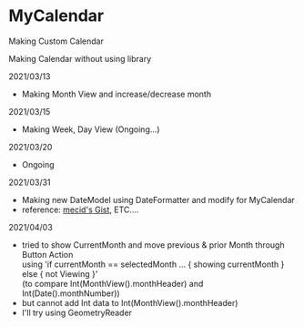 # MyCalendar
Making Custom Calendar

Making Calendar without using library

2021/03/13
- Making Month View and increase/decrease month 

2021/03/15
- Making Week, Day View (Ongoing...)

2021/03/20
- Ongoing

2021/03/31
- Making new DateModel using DateFormatter and modify for MyCalendar
- reference: [mecid's Gist](https://gist.github.com/mecid/f8859ea4bdbd02cf5d440d58e936faec), ETC....

2021/04/03
- tried to show CurrentMonth and move previous & prior Month through Button Action <br>
  using 'if currentMonth == selectedMonth ... { showing currentMonth } else { not Viewing }' <br>
  (to compare Int(MonthView().monthHeader) and Int(Date().monthNumber)) <br>
- but cannot add Int data to Int(MonthView().monthHeader)
- I'll try using GeometryReader 

